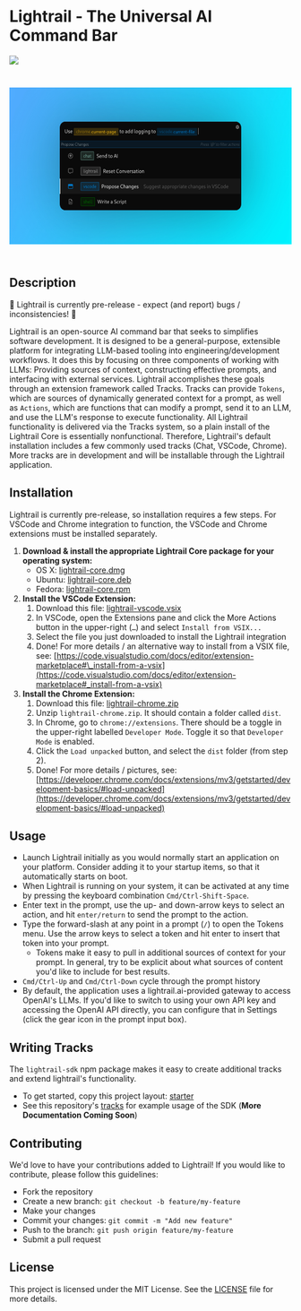 # Lightrail - The Universal AI Command Bar

[![](https://dcbadge.vercel.app/api/server/57bNyxgb7g)](https://discord.gg/57bNyxgb7g)

<div style="text-align: center; padding: 24px 0">
    <img src="./assets/screenshot5-with-bg.jpeg" height="280" />
</div>

## Description

🚧 Lightrail is currently pre-release - expect (and report) bugs / inconsistencies! 🚧

Lightrail is an open-source AI command bar that seeks to simplifies software development. It is designed to be a general-purpose, extensible platform for integrating LLM-based tooling into engineering/development workflows. It does this by focusing on three components of working with LLMs: Providing sources of context, constructing effective prompts, and interfacing with external services. Lightrail accomplishes these goals through an extension framework called Tracks. Tracks can provide `Tokens`, which are sources of dynamically generated context for a prompt, as well as `Actions`, which are functions that can modify a prompt, send it to an LLM, and use the LLM's response to execute functionality. All Lightrail functionality is delivered via the Tracks system, so a plain install of the Lightrail Core is essentially nonfunctional. Therefore, Lightrail's default installation includes a few commonly used tracks (Chat, VSCode, Chrome). More tracks are in development and will be installable through the Lightrail application.

## Installation

Lightrail is currently pre-release, so installation requires a few steps. For VSCode and Chrome integration to function, the VSCode and Chrome extensions must be installed separately.

1. **Download & install the appropriate Lightrail Core package for your operating system:**
   - OS X: [lightrail-core.dmg](https://github.com/lightrail-ai/lightrail/releases/latest/download/lightrail-core.dmg)
   - Ubuntu: [lightrail-core.deb](https://github.com/lightrail-ai/lightrail/releases/latest/download/lightrail-core.deb)
   - Fedora: [lightrail-core.rpm](https://github.com/lightrail-ai/lightrail/releases/latest/download/lightrail-core.rpm)
2. **Install the VSCode Extension:**
   1. Download this file: [lightrail-vscode.vsix](https://github.com/lightrail-ai/lightrail/releases/latest/download/lightrail-vscode.vsix)
   2. In VSCode, open the Extensions pane and click the More Actions button in the upper-right (`…`) and select `Install from VSIX...`
   3. Select the file you just downloaded to install the Lightrail integration
   4. Done! For more details / an alternative way to install from a VSIX file, see: [https://code.visualstudio.com/docs/editor/extension-marketplace#\_install-from-a-vsix](https://code.visualstudio.com/docs/editor/extension-marketplace#_install-from-a-vsix)
3. **Install the Chrome Extension:**
   1. Download this file: [lightrail-chrome.zip](https://github.com/lightrail-ai/lightrail/releases/latest/download/lightrail-chrome.zip)
   2. Unzip `lightrail-chrome.zip`. It should contain a folder called `dist`.
   3. In Chrome, go to `chrome://extensions`. There should be a toggle in the upper-right labelled `Developer Mode`. Toggle it so that `Developer Mode` is enabled.
   4. Click the `Load unpacked` button, and select the `dist` folder (from step 2).
   5. Done! For more details / pictures, see: [https://developer.chrome.com/docs/extensions/mv3/getstarted/development-basics/#load-unpacked](https://developer.chrome.com/docs/extensions/mv3/getstarted/development-basics/#load-unpacked)

## Usage

- Launch Lightrail initially as you would normally start an application on your platform. Consider adding it to your startup items, so that it automatically starts on boot.
- When Lightrail is running on your system, it can be activated at any time by pressing the keyboard combination `Cmd/Ctrl-Shift-Space`.
- Enter text in the prompt, use the up- and down-arrow keys to select an action, and hit `enter/return` to send the prompt to the action.
- Type the forward-slash at any point in a prompt (`/`) to open the Tokens menu. Use the arrow keys to select a token and hit enter to insert that token into your prompt.
  - Tokens make it easy to pull in additional sources of context for your prompt. In general, try to be explicit about what sources of content you'd like to include for best results.
- `Cmd/Ctrl-Up` and `Cmd/Ctrl-Down` cycle through the prompt history
- By default, the application uses a lightrail.ai-provided gateway to access OpenAI's LLMs. If you'd like to switch to using your own API key and accessing the OpenAI API directly, you can configure that in Settings (click the gear icon in the prompt input box).

## Writing Tracks

The `lightrail-sdk` npm package makes it easy to create additional tracks and extend lightrail's functionality.

- To get started, copy this project layout: [starter](https://github.com/lightrail-ai/lightrail/tree/main/tracks/starter)
- See this repository's [tracks](https://github.com/lightrail-ai/lightrail/tree/main/tracks) for example usage of the SDK (**More Documentation Coming Soon**)

## Contributing

We'd love to have your contributions added to Lightrail! If you would like to contribute, please follow this guidelines:

- Fork the repository
- Create a new branch: `git checkout -b feature/my-feature`
- Make your changes
- Commit your changes: `git commit -m "Add new feature"`
- Push to the branch: `git push origin feature/my-feature`
- Submit a pull request

## License

This project is licensed under the MIT License. See the [LICENSE](./LICENSE) file for more details.
